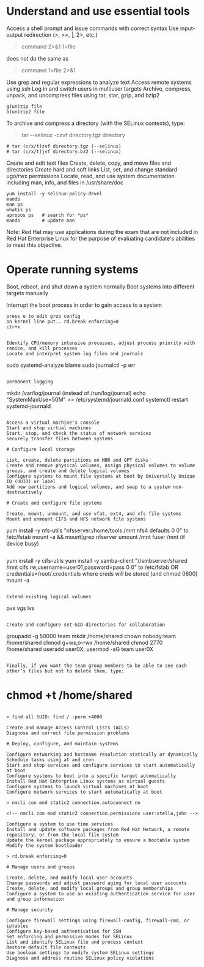 # Understand and use essential tools

Access a shell prompt and issue commands with correct syntax
Use input-output redirection (>, >>, |, 2>, etc.)

> command 2>&1 1>file 

does not do the same as 

> command 1>file 2>&1

Use grep and regular expressions to analyze text
Access remote systems using ssh
Log in and switch users in multiuser targets
Archive, compress, unpack, and uncompress files using tar, star, gzip, and bzip2

```
g(un)zip file
b(un)zip2 file
```

To archive and compress a directory (with the SELinux contexts), type:

> tar --selinux -czvf directory.tgz directory

```
# tar (c/x/t)zvf directory.tgz (--selinux)
# tar (c/x/t)jvf directory.bz2 (--selinux)
```

Create and edit text files
Create, delete, copy, and move files and directories
Create hard and soft links
List, set, and change standard ugo/rwx permissions
Locate, read, and use system documentation including man, info, and files in /usr/share/doc

```
yum install -y selinux-policy-devel
mandb
man ps
whatis ps
apropos ps   # search for *ps*
mandb        # update man
```

Note: Red Hat may use applications during the exam that are not included in Red Hat Enterprise Linux for the purpose of evaluating candidate's abilities to meet this objective.

# Operate running systems

Boot, reboot, and shut down a system normally
Boot systems into different targets manually

Interrupt the boot process in order to gain access to a system

```
press e to edit grub config
on kernel line put.. rd.break enforcing=0
ctr+x


Identify CPU/memory intensive processes, adjust process priority with renice, and kill processes
Locate and interpret system log files and journals

```
sudo systemd-analyze  blame
sudo journalctl -p err
```

permanent logging

```
mkdir /var/log/journal   (instead of /run/log/journal)
echo "SystemMaxUse=50M" >> /etc/systemd/journald.conf
systemctl restart systemd-journald 
```

Access a virtual machine's console
Start and stop virtual machines
Start, stop, and check the status of network services
Securely transfer files between systems 

# Configure local storage

List, create, delete partitions on MBR and GPT disks
Create and remove physical volumes, assign physical volumes to volume groups, and create and delete logical volumes
Configure systems to mount file systems at boot by Universally Unique ID (UUID) or label
Add new partitions and logical volumes, and swap to a system non-destructively

# Create and configure file systems

Create, mount, unmount, and use vfat, ext4, and xfs file systems
Mount and unmount CIFS and NFS network file systems

```
yum install -y nfs-utils
"nfsserver:/home/tools /mnt nfs4 defaults 0 0" to /etc/fstab
mount -a && mount|grep nfserver
umount /mnt
fuser /mnt (if device busy)
```

```
yum install -y cifs-utils
yum install -y samba-client
"//smbserver/shared /mnt cifs rw,username=user01,password=pass 0 0" to /etc/fstab
OR
credentials=/root/.credentials  where creds will be stored (and chmod 0600)
mount -a
```

Extend existing logical volumes

```
pvs
vgs
lvs
```

Create and configure set-GID directories for collaboration

```
groupadd -g 50000 team
mkdir /home/shared
chown nobody:team /home/shared
chmod g+ws,o-rwx /home/shared
chmod 2770 /home/shared
useradd user0X; usermod -aG team user0X
```

Finally, if you want the team group members to be able to see each other’s files but not to delete them, type:

```
# chmod +t /home/shared
```

> find all SUID: find / -perm +4000

Create and manage Access Control Lists (ACLs)
Diagnose and correct file permission problems

# Deploy, configure, and maintain systems

Configure networking and hostname resolution statically or dynamically
Schedule tasks using at and cron
Start and stop services and configure services to start automatically at boot
Configure systems to boot into a specific target automatically
Install Red Hat Enterprise Linux systems as virtual guests
Configure systems to launch virtual machines at boot
Configure network services to start automatically at boot

> nmcli con mod static2 connection.autoconnect no

<!-- nmcli con mod static2 connection.permissions user:stella,john -->

Configure a system to use time services
Install and update software packages from Red Hat Network, a remote repository, or from the local file system
Update the kernel package appropriately to ensure a bootable system
Modify the system bootloader

> rd.break enforcing=0

# Manage users and groups

Create, delete, and modify local user accounts
Change passwords and adjust password aging for local user accounts
Create, delete, and modify local groups and group memberships
Configure a system to use an existing authentication service for user and group information

# Manage security

Configure firewall settings using firewall-config, firewall-cmd, or iptables
Configure key-based authentication for SSH
Set enforcing and permissive modes for SELinux
List and identify SELinux file and process context
Restore default file contexts
Use boolean settings to modify system SELinux settings
Diagnose and address routine SELinux policy violations
